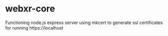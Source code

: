 # webxr-core
Functioning node.js express server using mkcert to generate ssl certificates for running https://localhost
